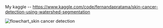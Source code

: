 My kaggle -- https://www.kaggle.com/code/fernandapratama/skin-cancer-detection-using-watershed-segmentation

![flowchart_skin cancer detection](https://github.com/fernandapratama/Computer_Vision_Project/blob/main/Skin%20Cancer%20Detection%20using%20Watershed%20Segmentation/Skin%20cancer.png)
